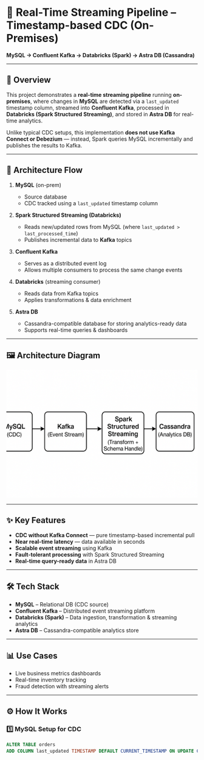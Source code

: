 # 📡 Real-Time Streaming Pipeline – Timestamp-based CDC (On-Premises)  
**MySQL → Confluent Kafka → Databricks (Spark) → Astra DB (Cassandra)**

---

## 📌 Overview
This project demonstrates a **real-time streaming pipeline** running **on-premises**, where changes in **MySQL** are detected via a `last_updated` timestamp column, streamed into **Confluent Kafka**, processed in **Databricks (Spark Structured Streaming)**, and stored in **Astra DB** for real-time analytics.

Unlike typical CDC setups, this implementation **does not use Kafka Connect or Debezium** — instead, Spark queries MySQL incrementally and publishes the results to Kafka.

---

## 🚀 Architecture Flow
1. **MySQL** (on-prem)  
   - Source database  
   - CDC tracked using a `last_updated` timestamp column  

2. **Spark Structured Streaming (Databricks)**  
   - Reads new/updated rows from MySQL (where `last_updated > last_processed_time`)  
   - Publishes incremental data to **Kafka** topics  

3. **Confluent Kafka**  
   - Serves as a distributed event log  
   - Allows multiple consumers to process the same change events  

4. **Databricks** (streaming consumer)  
   - Reads data from Kafka topics  
   - Applies transformations & data enrichment  

5. **Astra DB**  
   - Cassandra-compatible database for storing analytics-ready data  
   - Supports real-time queries & dashboards  

---

## 🖼 Architecture Diagram
![Architecture Diagram](architecture.png)

---

## ✨ Key Features
- **CDC without Kafka Connect** — pure timestamp-based incremental pull  
- **Near real-time latency** — data available in seconds  
- **Scalable event streaming** using Kafka  
- **Fault-tolerant processing** with Spark Structured Streaming  
- **Real-time query-ready data** in Astra DB  

---

## 🛠 Tech Stack
- **MySQL** – Relational DB (CDC source)  
- **Confluent Kafka** – Distributed event streaming platform  
- **Databricks (Spark)** – Data ingestion, transformation & streaming analytics  
- **Astra DB** – Cassandra-compatible analytics store  

---

## 📊 Use Cases
- Live business metrics dashboards  
- Real-time inventory tracking  
- Fraud detection with streaming alerts  

---

## ⚙️ How It Works

### 1️⃣ MySQL Setup for CDC
```sql
ALTER TABLE orders 
ADD COLUMN last_updated TIMESTAMP DEFAULT CURRENT_TIMESTAMP ON UPDATE CURRENT_TIMESTAMP;
